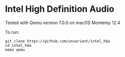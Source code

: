 # Intel High Definition Audio
Tested with Qemu version 7.0.0 on macOS Monterey 12.4

To run:
```
git clone https://github.com/unvariant/intel_hda
cd intel_hda
make qemu
```